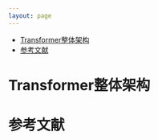 ```yaml
---
layout: page
---
```


- [Transformer整体架构](#transformer整体架构)
- [参考文献](#参考文献)

# Transformer整体架构

# 参考文献